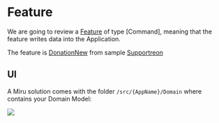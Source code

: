 <!-- 
Query + Command
  query for command to build form
  command sent by form
Make
  miru make:feature --new

screen
  query
  command
feature
  query 
  command
query
  url
  view
command
  url
  validation
  handler




-->

# Feature

We are going to review a [Feature](/Features/Overview) of type [Command], meaning that the feature writes data into the Application.

The feature is [DonationNew](https://github.com/MiruFx/Miru/blob/master/samples/Supportreon/src/Supportreon/Features/Donations/DonationNew.cs) from sample [Supportreon](https://github.com/MiruFx/Miru/blob/master/samples/Supportreon)

## UI




A Miru solution comes with the folder `/src/{AppName}/Domain` where contains your Domain Model:

![](/Features-Domain.png)